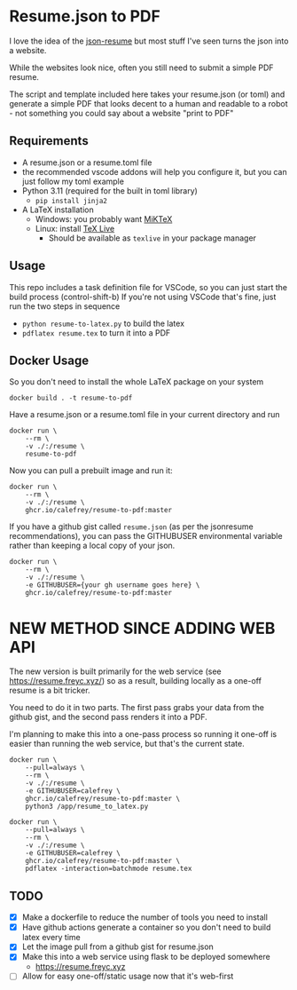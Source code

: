 # Resume.json to PDF
I love the idea of the [json-resume](https://jsonresume.org/) but most stuff I've seen turns the json into a website.

While the websites look nice, often you still need to submit a simple PDF resume.

The script and template included here takes your resume.json (or toml) and generate a simple PDF that looks decent to a human and readable to a robot - not something you could say about a website "print to PDF"

## Requirements
- A resume.json or a resume.toml file
 - the recommended vscode addons will help you configure it, but you can just follow my toml example
- Python 3.11 (required for the built in toml library)
  - `pip install jinja2`
- A LaTeX installation
  - Windows: you probably want [MiKTeX](https://miktex.org/)
  - Linux: install [TeX Live](https://tug.org/texlive/)
    - Should be available as `texlive` in your package manager
## Usage
This repo includes a task definition file for VSCode, so you can just start the build process (control-shift-b)
If you're not using VSCode that's fine, just run the two steps in sequence
- `python resume-to-latex.py` to build the latex
- `pdflatex resume.tex` to turn it into a PDF

## Docker Usage
So you don't need to install the whole LaTeX package on your system
```shell
docker build . -t resume-to-pdf
```
Have a resume.json or a resume.toml file in your current directory and run
```shell
docker run \
    --rm \
    -v ./:/resume \
    resume-to-pdf 
```

Now you can pull a prebuilt image and run it:
```shell
docker run \
    --rm \
    -v ./:/resume \
    ghcr.io/calefrey/resume-to-pdf:master
```

If you have a github gist called `resume.json` (as per the jsonresume recommendations), you can pass the GITHUBUSER environmental variable rather than keeping a local copy of your json.
```shell
docker run \
    --rm \
    -v ./:/resume \
    -e GITHUBUSER={your gh username goes here} \
    ghcr.io/calefrey/resume-to-pdf:master
```

# NEW METHOD SINCE ADDING WEB API

The new version is built primarily for the web service (see https://resume.freyc.xyz/)
so as a result, building locally as a one-off resume is a bit tricker.

You need to do it in two parts. The first pass grabs your data from the github gist, and the second pass renders it into a PDF.

I'm planning to make this into a one-pass process so running it one-off is easier than running the web service, but that's the current state.

```shell
docker run \
    --pull=always \
    --rm \
    -v ./:/resume \
    -e GITHUBUSER=calefrey \
    ghcr.io/calefrey/resume-to-pdf:master \
    python3 /app/resume_to_latex.py

docker run \
    --pull=always \
    --rm \
    -v ./:/resume \
    -e GITHUBUSER=calefrey \
    ghcr.io/calefrey/resume-to-pdf:master \
    pdflatex -interaction=batchmode resume.tex

````
## TODO
- [x] Make a dockerfile to reduce the number of tools you need to install
- [x] Have github actions generate a container so you don't need to build latex every time
- [x] Let the image pull from a github gist for resume.json
- [x] Make this into a web service using flask to be deployed somewhere
  - https://resume.freyc.xyz
- [ ] Allow for easy one-off/static usage now that it's web-first
